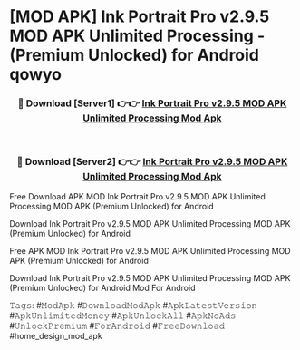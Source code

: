 # [MOD APK] Ink Portrait Pro v2.9.5 MOD APK Unlimited Processing - (Premium Unlocked) for Android qowyo



<div align="center">
<h3>🔴 Download [Server1] 👉👉 <a href="https://momento.my/?title=Ink_Portrait_Pro_v2.9.5_MOD_APK_Unlimited_Processing">Ink Portrait Pro v2.9.5 MOD APK Unlimited Processing Mod Apk</a></h3><br>

<h3>🔴 Download [Server2] 👉👉 <a href="https://momento.my/?title=Ink_Portrait_Pro_v2.9.5_MOD_APK_Unlimited_Processing">Ink Portrait Pro v2.9.5 MOD APK Unlimited Processing Mod Apk</a></h3>
</div>



Free Download APK MOD Ink Portrait Pro v2.9.5 MOD APK Unlimited Processing MOD APK (Premium Unlocked) for Android

Download Ink Portrait Pro v2.9.5 MOD APK Unlimited Processing MOD APK (Premium Unlocked) for Android

Free APK MOD Ink Portrait Pro v2.9.5 MOD APK Unlimited Processing MOD APK (Premium Unlocked) for Android

Download Ink Portrait Pro v2.9.5 MOD APK Unlimited Processing MOD APK (Premium Unlocked) for Android Mod For Android

𝚃𝚊𝚐𝚜: #𝙼𝚘𝚍𝙰𝚙𝚔 #𝙳𝚘𝚠𝚗𝚕𝚘𝚊𝚍𝙼𝚘𝚍𝙰𝚙𝚔 #𝙰𝚙𝚔𝙻𝚊𝚝𝚎𝚜𝚝𝚅𝚎𝚛𝚜𝚒𝚘𝚗 #𝙰𝚙𝚔𝚄𝚗𝚕𝚒𝚖𝚒𝚝𝚎𝚍𝙼𝚘𝚗𝚎𝚢 #𝙰𝚙𝚔𝚄𝚗𝚕𝚘𝚌𝚔𝙰𝚕𝚕 #𝙰𝚙𝚔𝙽𝚘𝙰𝚍𝚜 #𝚄𝚗𝚕𝚘𝚌𝚔𝙿𝚛𝚎𝚖𝚒𝚞𝚖 #𝙵𝚘𝚛𝙰𝚗𝚍𝚛𝚘𝚒𝚍 #𝙵𝚛𝚎𝚎𝙳𝚘𝚠𝚗𝚕𝚘𝚊𝚍 #home_design_mod_apk
